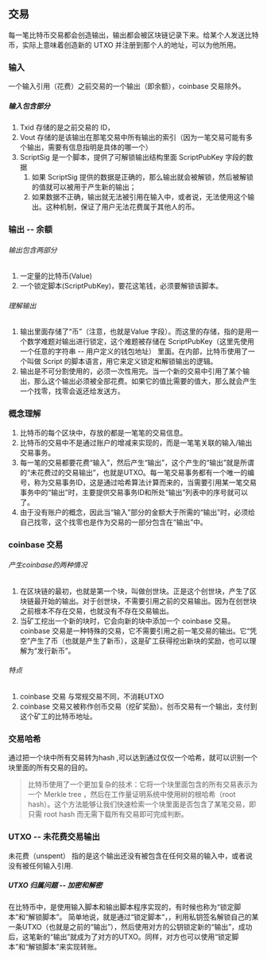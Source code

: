 交易
-----
每一笔比特币交易都会创造输出，输出都会被区块链记录下来。给某个人发送比特币，实际上意味着创造新的 UTXO 并注册到那个人的地址，可以为他所用。


### 输入
一个输入引用（花费）之前交易的一个输出（即余额），coinbase 交易除外。

##### 输入包含部分
1. Txid 存储的是之前交易的 ID，
2. Vout 存储的是该输出在那笔交易中所有输出的索引（因为一笔交易可能有多个输出，需要有信息指明是具体的哪一个）
3. ScriptSig 是一个脚本，提供了可解锁输出结构里面 ScriptPubKey 字段的数据
   1. 如果 ScriptSig 提供的数据是正确的，那么输出就会被解锁，然后被解锁的值就可以被用于产生新的输出；
   2. 如果数据不正确，输出就无法被引用在输入中，或者说，无法使用这个输出。这种机制，保证了用户无法花费属于其他人的币。

### 输出 -- 余额
###### 输出包含两部分
1. 一定量的比特币(Value)
2. 一个锁定脚本(ScriptPubKey)，要花这笔钱，必须要解锁该脚本。

###### 理解输出
1. 输出里面存储了“币”（注意，也就是Value 字段）。而这里的存储，指的是用一个数学难题对输出进行锁定，这个难题被存储在 ScriptPubKey（这里先使用一个任意的字符串 -- 用户定义的钱包地址） 里面。在内部，比特币使用了一个叫做 Script 的脚本语言，用它来定义锁定和解锁输出的逻辑。
2. 输出是不可分割使用的，必须一次性用完。当一个新的交易中引用了某个输出，那么这个输出必须被全部花费。如果它的值比需要的值大，那么就会产生一个找零，找零会返还给发送方。


### 概念理解
1. 比特币的每个区块中，存放的都是一笔笔的交易信息。
2. 比特币的交易中不是通过账户的增减来实现的，而是一笔笔关联的输入/输出交易事务。
3. 每一笔的交易都要花费“输入”，然后产生“输出”，这个产生的“输出”就是所谓的“未花费过的交易输出”，也就是UTXO。每一笔交易事务都有一个唯一的编号，称为交易事务ID，这是通过哈希算法计算而来的，当需要引用某一笔交易事务中的“输出”时，主要提供交易事务ID和所处“输出”列表中的序号就可以了。
3. 由于没有账户的概念，因此当“输入”部分的金额大于所需的“输出”时，必须给自己找零，这个找零也是作为交易的一部分包含在“输出”中。


### coinbase 交易
###### 产生coinbase的两种情况
1. 在区块链的最初，也就是第一个块，叫做创世块。正是这个创世块，产生了区块链最开始的输出。对于创世块，不需要引用之前的交易输出。因为在创世块之前根本不存在交易，也就没有不存在交易输出。
2. 当矿工挖出一个新的块时，它会向新的块中添加一个 coinbase 交易。coinbase 交易是一种特殊的交易，它不需要引用之前一笔交易的输出。它“凭空”产生了币（也就是产生了新币），这是矿工获得挖出新块的奖励，也可以理解为“发行新币”。

###### 特点
1. coinbase 交易 与常规交易不同，不消耗UTXO
2. coinbase 交易又被称作创币交易（挖矿奖励）。创币交易有一个输出，支付到这个矿工的比特币地址。


### 交易哈希
通过把一个块中所有交易转为hash ,可以达到通过仅仅一个哈希，就可以识别一个块里面的所有交易的目的。
> 比特币使用了一个更加复杂的技术：它将一个块里面包含的所有交易表示为一个  Merkle tree ，然后在工作量证明系统中使用树的根哈希（root hash）。这个方法能够让我们快速检索一个块里面是否包含了某笔交易，即只需 root hash 而无需下载所有交易即可完成判断。


### UTXO -- 未花费交易输出
未花费（unspent） 指的是这个输出还没有被包含在任何交易的输入中，或者说没有被任何输入引用.

##### UTXO 归属问题 -- 加密和解密
在比特币中，是使用输入脚本和输出脚本程序实现的，有时候也称为“锁定脚本”和“解锁脚本”。
简单地说，就是通过“锁定脚本“，，利用私钥签名解锁自己的某一条UTXO（也就是之前的“输出”），然后使用对方的公钥锁定新的“输出”，成功后，这笔新的“输出”就成为了对方的UTXO。同样，对方也可以使用“锁定脚本”和“解锁脚本”来实现转账。